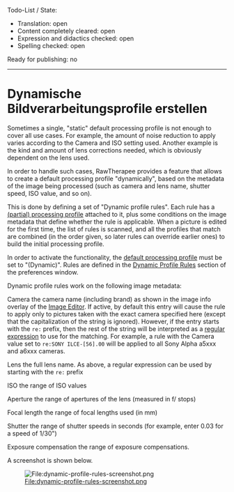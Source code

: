 Todo-List / State:

- Translation: open
- Content completely cleared: open
- Expression and didactics checked: open
- Spelling checked: open

Ready for publishing: no

------------------------------------------------------------------------

# Dynamische Bildverarbeitungsprofile erstellen

Sometimes a single, "static" default processing profile is not enough to
cover all use cases. For example, the amount of noise reduction to apply
varies according to the Camera and ISO setting used. Another example is
the kind and amount of lens corrections needed, which is obviously
dependent on the lens used.

In order to handle such cases, RawTherapee provides a feature that
allows to create a default processing profile "dynamically", based on
the metadata of the image being processed (such as camera and lens name,
shutter speed, ISO value, and so on).

This is done by defining a set of "Dynamic profile rules". Each rule has
a [(partial) processing
profile](Creating_processing_profiles_for_general_use "wikilink")
attached to it, plus some conditions on the image metadata that define
whether the rule is applicable. When a picture is edited for the first
time, the list of rules is scanned, and all the profiles that match are
combined (in the order given, so later rules can override earlier ones)
to build the initial processing profile.

In order to activate the functionality, the [default processing
profile](Preferences#Default_Processing_Profile "wikilink") must be set
to "(Dynamic)". Rules are defined in the [Dynamic Profile
Rules](Preferences#Dynamic_Profile_Rules_Tab "wikilink") section of the
preferences window.

Dynamic profile rules work on the following image metadata:

Camera
the camera name (including brand) as shown in the image info overlay of
the [Image Editor](The_Image_Editor_Tab "wikilink"). If active, by
default this entry will cause the rule to apply only to pictures taken
with the exact camera specified here (except that the capitalization of
the string is ignored). However, if the entry starts with the `re:`
prefix, then the rest of the string will be interpreted as a [regular
expression](https://en.wikipedia.org/wiki/Regular_expression) to use for
the matching. For example, a rule with the Camera value set to
`re:SONY ILCE-[56].00` will be applied to all Sony Alpha a5xxx and a6xxx
cameras.

<!-- -->

Lens
the full lens name. As above, a regular expression can be used by
starting with the `re:` prefix

<!-- -->

ISO
the range of ISO values

<!-- -->

Aperture
the range of apertures of the lens (measured in f/ stops)

<!-- -->

Focal length
the range of focal lengths used (in mm)

<!-- -->

Shutter
the range of shutter speeds in seconds (for example, enter 0.03 for a
speed of 1/30")

<!-- -->

Exposure compensation
the range of exposure compensations.

A screenshot is shown below.

<figure>
<img src="dynamic-profile-rules-screenshot.png"
title="File:dynamic-profile-rules-screenshot.png" />
<figcaption><a
href="File:dynamic-profile-rules-screenshot.png">File:dynamic-profile-rules-screenshot.png</a></figcaption>
</figure>
